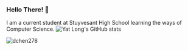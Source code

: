 ### Hello There! 👋
I am a current student at Stuyvesant High School learning the ways of Computer Science.
![Yat Long's GitHub stats](https://github-readme-stats.vercel.app/api?username=ychan2005&theme=radical&show_icons=true)
<p align="left"> <img src="https://komarev.com/ghpvc/?username=dchen278&label=Profile%20views&color=0e75b6&style=flat" alt="dchen278" /> </p>
